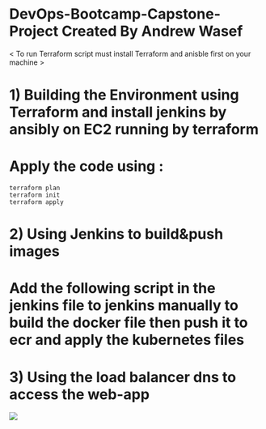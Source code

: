 # DevOps-Bootcamp-Capstone-Project Created By Andrew Wasef #

<!-- Project OverView
The Purpose of the project is to deploy python-app 
with database on a AWS cluster using Terraform  
to create the environment and ansible for configuration -->

< To run Terraform script must install Terraform and anisble first on your machine >

# 1) Building the Environment using Terraform and install jenkins by ansibly on EC2 running by terraform
# Apply the code using :
```
terraform plan 
terraform init
terraform apply
```
# 2) Using Jenkins to build&push images
# Add the following script in the jenkins file to jenkins manually to build the docker file then push it to ecr and  apply the kubernetes files

# 3) Using the load balancer dns to access the web-app
<img src=https://user-images.githubusercontent.com/116598689/226450798-8e6c0d5c-5f6c-489d-8053-458c62c77578.jpg>
